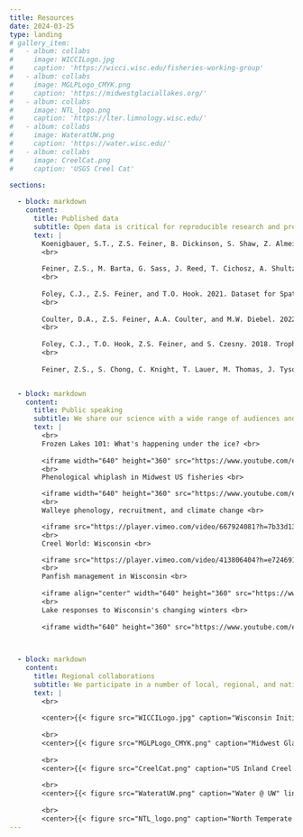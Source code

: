 ```yaml
---
title: Resources
date: 2024-03-25
type: landing
# gallery_item:
#   - album: collabs
#     image: WICCILogo.jpg
#     caption: 'https://wicci.wisc.edu/fisheries-working-group'
#   - album: collabs
#     image: MGLPLogo_CMYK.png
#     caption: 'https://midwestglaciallakes.org/'
#   - album: collabs
#     image: NTL_logo.png
#     caption: 'https://lter.limnology.wisc.edu/'
#   - album: collabs
#     image: WateratUW.png
#     caption: 'https://water.wisc.edu/'
#   - album: collabs
#     image: CreelCat.png
#     caption: 'USGS Creel Cat'
    
sections:

  - block: markdown
    content:
      title: Published data
      subtitle: Open data is critical for reproducible research and promoting scientific collaboration.  We have published many large fisheries datasets from the Great Lakes and inland temperate lakes.
      text: |
        Koenigbauer, S.T., Z.S. Feiner, B. Dickinson, S. Shaw, Z. Almeida, M. DuFour, A. Gatch, C. Schraidt, and T.O. Hook. 2024. Data for: Egg size scales negatively with system size in a periodic fish species. Purdue University Research Repository. doi:10.4231/A420-R024. https://purr.purdue.edu/publications/4488/1. 
        <br>
        
        Feiner, Z.S., M. Barta, G. Sass, J. Reed, T. Cichosz, A. Shultz, and M. Luehring. 2023. Walleye spawning, ice phenology, and covariate data for Upper Midwestern Lakes: 1939-2019. Environmental Data Initiative. https://doi.org/10.6073/pasta/f7a55f08dfe2a9514067e5c633313ef4.
        <br>
        
        Foley, C.J., Z.S. Feiner, and T.O. Hook. 2021. Dataset for Spatial Patterns in Dry Weight of Nearshore Lake Michigan Prey Fishes. Purdue University Research Repository. doi:10.4231/5R2C-EN42. https://purr.purdue.edu/publications/3854/1.
        <br>
        
        Coulter, D.A., Z.S. Feiner, A.A. Coulter, and M.W. Diebel. 2022. Current and Predicted Future Environmental Conditions for 38 Wisconsin, USA rivers. ver 1. NRM Departmental Data Sets. 5. https://openprairie.sdstate.edu/nrm_datasets/5.
        <br>
        
        Foley, C.J., T.O. Hook, Z.S. Feiner, and S. Czesny. 2018. Trophic indicator data for fishes collected from nearshore Lake Michigan in 2010. Purdue University Research Repository. doi:10.4231/R7DJ5CW0. https://purr.purdue.edu/publications/3051/1.
        <br>
        
        Feiner, Z.S., S. Chong, C. Knight, T. Lauer, M. Thomas, J. Tyson, and T.O. Hook. 2015. Rapidly shifting maturation schedules following reduced commercial harvest in a freshwater ﬁsh. Version 2.0. Purdue University Research Repository. doi:10.4231/R7V69GJV. https://purr.purdue.edu/publications/1709/2.


  - block: markdown
    content:
      title: Public speaking
      subtitle: We share our science with a wide range of audiences and settings.  Find a few recorded talks on everything from creel surveys to climate change below.  If you're interested in someone giving a talk to your group, please get in touch!
      text: |
        <br>
        Frozen Lakes 101: What's happening under the ice? <br>
        
        <iframe width="640" height="360" src="https://www.youtube.com/embed/uMO0dYROWjo" title="&quot;Frozen Lakes&quot; 101: What&#39;s Under the Ice?" frameborder="0" allow="accelerometer; autoplay; clipboard-write; encrypted-media; gyroscope; picture-in-picture; web-share" referrerpolicy="strict-origin-when-cross-origin" allowfullscreen></iframe>
        <br>
        Phenological whiplash in Midwest US fisheries <br>

        <iframe width="640" height="360" src="https://www.youtube.com/embed/qG0MBgxfIug" title="Phenological whiplash in Midwest US fisheries" frameborder="0" allow="accelerometer; autoplay; clipboard-write; encrypted-media; gyroscope; picture-in-picture; web-share" referrerpolicy="strict-origin-when-cross-origin" allowfullscreen></iframe>
        <br>
        Walleye phenology, recruitment, and climate change <br>

        <iframe src="https://player.vimeo.com/video/667924081?h=7b33d13570" width="640" height="360" frameborder="0" allow="autoplay; fullscreen; picture-in-picture" allowfullscreen></iframe>
        <br>
        Creel World: Wisconsin <br>

        <iframe src="https://player.vimeo.com/video/413806404?h=e724691381" width="640" height="360" frameborder="0" allow="autoplay; fullscreen; picture-in-picture" allowfullscreen></iframe>
        <br>
        Panfish management in Wisconsin <br>
        
        <iframe align="center" width="640" height="360" src="https://www.youtube.com/embed/mqXlEtDyzto" title="Panfish management in Wisconsin – Off the Record Podcast Ep. 14" frameborder="0" allow="accelerometer; autoplay; clipboard-write; encrypted-media; gyroscope; picture-in-picture; web-share" referrerpolicy="strict-origin-when-cross-origin" allowfullscreen></iframe> 
        <br>
        Lake responses to Wisconsin's changing winters <br>
        
        <iframe width="640" height="360" src="https://www.youtube.com/embed/h_ng6T18Ghc" title="December 7, 2023 - Quarterly Meeting - Lake Reponses to Wisconsin&#39;s Changing Winters" frameborder="0" allow="accelerometer; autoplay; clipboard-write; encrypted-media; gyroscope; picture-in-picture; web-share" referrerpolicy="strict-origin-when-cross-origin" allowfullscreen></iframe>

        

  - block: markdown
    content:
      title: Regional collaborations
      subtitle: We participate in a number of local, regional, and national collaborations to share data and improve management of our aquatic resources. Check them out below!
      text: |
        <br>
        
        <center>{{< figure src="WICCILogo.jpg" caption="Wisconsin Initiative on Climate Change Impacts" link="https://wicci.wisc.edu/fisheries-working-group" alt="WICCI logo" width="400" align="center" >}}</center> 
        
        <br>
        <center>{{< figure src="MGLPLogo_CMYK.png" caption="Midwest Glacial Lakes Partnership" link="https://midwestglaciallakes.org/" alt="MGLP logo" width="400" >}}</center>
        
        <br>
        <center>{{< figure src="CreelCat.png" caption="US Inland Creel and Angler Survey Catalog" link="https://www.usgs.gov/programs/climate-adaptation-science-centers/science/us-inland-creel-and-angler-survey-catalog" alt="CreelCat logo" width="400" >}}</center>
        
        <br>
        <center>{{< figure src="WateratUW.png" caption="Water @ UW" link="https://water.wisc.edu/" alt="Water at UW logo" width="400" >}}</center>
        
        <br>
        <center>{{< figure src="NTL_logo.png" caption="North Temperate Lakes Long-Term Ecological Research Program" link="https://lter.limnology.wisc.edu/" alt="NTL LTER logo" width="400" >}}</center>
---
```


